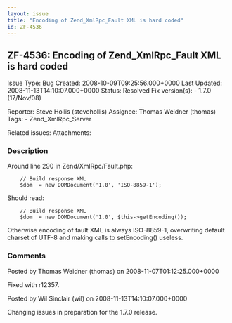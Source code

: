 ```yaml
---
layout: issue
title: "Encoding of Zend_XmlRpc_Fault XML is hard coded"
id: ZF-4536
---
```


ZF-4536: Encoding of Zend\_XmlRpc\_Fault XML is hard coded
----------------------------------------------------------

 Issue Type: Bug Created: 2008-10-09T09:25:56.000+0000 Last Updated: 2008-11-13T14:10:07.000+0000 Status: Resolved Fix version(s): - 1.7.0 (17/Nov/08)
 
 Reporter:  Steve Hollis (stevehollis)  Assignee:  Thomas Weidner (thomas)  Tags: - Zend\_XmlRpc\_Server
 
 Related issues: 
 Attachments: 
### Description

Around line 290 in Zend/XmlRpc/Fault.php:

 
        // Build response XML
        $dom  = new DOMDocument('1.0', 'ISO-8859-1');


Should read:

 
        // Build response XML
        $dom  = new DOMDocument('1.0', $this->getEncoding());


Otherwise encoding of fault XML is always ISO-8859-1, overwriting default charset of UTF-8 and making calls to setEncoding() useless.

 

 

### Comments

Posted by Thomas Weidner (thomas) on 2008-11-07T01:12:25.000+0000

Fixed with r12357.

 

 

Posted by Wil Sinclair (wil) on 2008-11-13T14:10:07.000+0000

Changing issues in preparation for the 1.7.0 release.

 

 